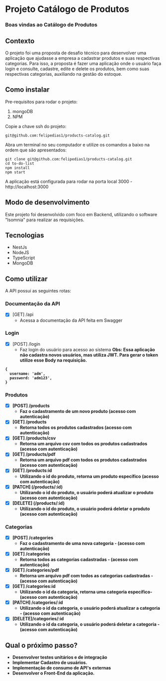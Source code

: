 # Projeto Catálogo de Produtos

### Boas vindas ao Catálogo de Produtos

## Contexto

O projeto foi uma proposta de desafio técnico para desenvolver uma aplicação que ajudasse a empresa a cadastrar produtos e suas respectivas categorias. Para isso, a proposta é fazer uma aplicação onde o usuário faça login e consulte, cadastre, edite e delete os produtos, bem como suas respectivas categorias, auxiliando na gestão do estoque.

## Como instalar

Pre-requisitos para rodar o projeto:

1. mongoDB
2. NPM

Copie a chave ssh do projeto:
~~~
git@github.com:felipedias1/products-catalog.git
~~~
Abra um terminal no seu computador e utilize os comandos a baixo na ordem que são apresentados:

~~~
git clone git@github.com:felipedias1/products-catalog.git
cd to-do-list
npm install
npm start
~~~

A aplicação está configurada para rodar na porta local 3000 - http://localhost:3000

## Modo de desenvolvimento

Este projeto foi desenvolvido com foco em Backend, utilizando o software "Isomnia" para realizar as requisições.

## Tecnologias

- NestJs
- NodeJS
- TypeScript
- MongoDB

## Como utilizar

A API possui as seguintes rotas:

### Documentação da API

- [x] [GET] /api 
  - Acessa a documentação da API feita em Swagger

### Login

- [x] [POST] /login 
  - Faz login do usuário para acesso ao sistema
  <b> Obs: Essa aplicação não cadastra novos usuários, mas utiliza JWT.
  Para gerar o token utilize esse Body na requisição.<b> 
 
~~~
{
  username: 'adm',
  password: 'adm123',
}
~~~  

### Produtos
  
- [x] [POST] /products
  - Faz o cadastramento de um novo produto (acesso com autenticação)
- [x] [GET] /products
  - Retorna todos os produtos cadastrados (acesso com autenticação)
- [x] [GET] /products/csv 
  - Retorna um arquivo csv com todos os produtos cadastrados (acesso com autenticação)
- [x] [GET] /products/pdf  
  - Retorna um arquivo pdf com todos os produtos cadastrados (acesso com autenticação)
- [x] [GET] /products:id 
  - Utilizando o id do produto, retorna um produto específico (acesso com autenticação)
- [x] [PATCH] (/products/:id)  
  - Utilizando o id do produto, o usuário poderá atualizar o produto (acesso com autenticação)
- [x] [DELETE] (/products/:id)  
  - Utilizando o id do produto, o usuário poderá deletar o produto (acesso com autenticação)
  
### Categorias
  
- [x] [POST] /categories  
  - Faz o cadastramento de uma nova categoria - (acesso com autenticação)
- [x] [GET] /categories  
  - Retorna todos as categorias cadastradas - (acesso com autenticação)
- [x] [GET] /categories/pdf  
  - Retorna um arquivo pdf com todos as categorias cadastradas - (acesso com autenticação)
- [x] [GET] /categories:id  
  - Utilizando o id da categoria, retorna uma categoria específico- (acesso com autenticação)
- [x] [PATCH] /categories/:id  
  - Utilizando o id da categoria, o usuário poderá atualizar a categoria - (acesso com autenticação)
- [x] [DELETE]/categories/:id  
  - Utilizando o id da categoria, o usuário poderá deletar a categoria - (acesso com autenticação)

 
## Qual o próximo passo?

* Desenvolver testes unitários e de integração
* Implementar Cadastro de usuários.
* Implementação de consumo de API's externas
* Desenvolver o Front-End da aplicação.
